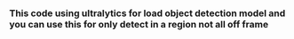 ### This code using ultralytics for load object detection model and you can use this for only detect in a region not all off frame
